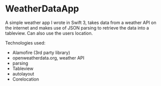 # WeatherDataApp
A simple weather app I wrote in Swift 3, takes data from a weather API on the internet and makes use of JSON parsing to retrieve the data into a tableview. Can also use the users location.

Technologies used:
- Alamofire (3rd party library)
- openweatherdata.org, weather API
- parsing
- Tableview
- autolayout
- Corelocation
